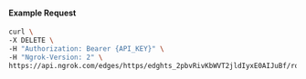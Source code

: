 <!-- Code generated for API Clients. DO NOT EDIT. -->

#### Example Request

```bash
curl \
-X DELETE \
-H "Authorization: Bearer {API_KEY}" \
-H "Ngrok-Version: 2" \
https://api.ngrok.com/edges/https/edghts_2pbvRivKbWVT2jldIyxE0AIJuBf/routes/edghtsrt_2pbvRcCRRXDqpc6cmN8aCc1LGa7/traffic_policy
```

